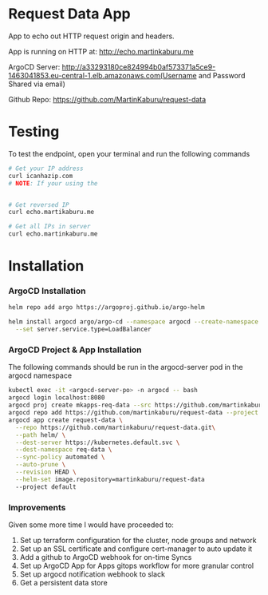 # Request Data App
App to echo out HTTP request origin and headers.

App is running on HTTP at: http://echo.martinkaburu.me

ArgoCD Server: http://a33293180ce824994b0af573371a5ce9-1463041853.eu-central-1.elb.amazonaws.com(Username and Password Shared via email)

Github Repo: https://github.com/MartinKaburu/request-data

# Testing
To test the endpoint, open your terminal and run the following commands
```Bash
# Get your IP address
curl icanhazip.com
# NOTE: If your using the 


# Get reversed IP
curl echo.martikaburu.me

# Get all IPs in server
curl echo.martinkaburu.me
```


# Installation
### ArgoCD Installation
```Bash
helm repo add argo https://argoproj.github.io/argo-helm

helm install argocd argo/argo-cd --namespace argocd --create-namespace \
  --set server.service.type=LoadBalancer 
```


### ArgoCD Project & App Installation
The following commands should be run in the argocd-server pod in the argocd namespace
```Bash
kubectl exec -it <argocd-server-po> -n argocd -- bash
argocd login localhost:8080
argocd proj create mkapps-req-data --src https://github.com/martinkaburu/request-data.git --dest https://kubernetes.default.svc,namespace=default
argocd repo add https://github.com/martinkaburu/request-data --project default
argocd app create request-data \
  --repo https://github.com/martinkaburu/request-data.git\
  --path helm/ \
  --dest-server https://kubernetes.default.svc \
  --dest-namespace req-data \
  --sync-policy automated \
  --auto-prune \
  --revision HEAD \
  --helm-set image.repository=martinkaburu/request-data
  --project default
```


### Improvements
Given some more time I would have proceeded to:
1. Set up terraform configuration for the cluster, node groups and network
2. Set up an SSL certificate and configure cert-manager to auto update it
3. Add a github to ArgoCD webhook for on-time Syncs
4. Set up ArgoCD App for Apps gitops workflow for more granular control
5. Set up argocd notification webhook to slack
6. Get a persistent data store
